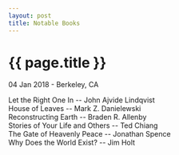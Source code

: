 ```yaml
---
layout: post
title: Notable Books
---
```


{{ page.title }}
================

<p class="meta">04 Jan 2018 - Berkeley, CA</p>

Let the Right One In -- John Ajvide Lindqvist  
House of Leaves -- Mark Z. Danielewski  
Reconstructing Earth -- Braden R. Allenby  
Stories of Your Life and Others -- Ted Chiang  
The Gate of Heavenly Peace -- Jonathan Spence  
Why Does the World Exist? -- Jim Holt  
